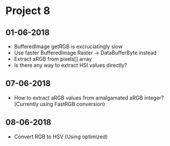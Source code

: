 # Project 8
## 01-06-2018
* BufferedImage getRGB is excruciatingly slow
* Use faster BufferedImage Raster -> DataBufferByte instead
* Extract aRGB from pixels[] array
* Is there any way to extract HSI values directly?

## 07-06-2018
* How to extract aRGB values from amalgamated aRGB integer?  
    (Currently using FastRGB conversion)

## 08-06-2018
* Convert RGB to HSV (Using optimized)
